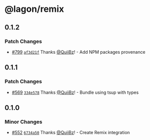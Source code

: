 # @lagon/remix

## 0.1.2

### Patch Changes

- [#799](https://github.com/lagonapp/lagon/pull/799) [`af3d21f`](https://github.com/lagonapp/lagon/commit/af3d21f10ca4fff90ed09c6569ea3fa5d06e88ec) Thanks [@QuiiBz](https://github.com/QuiiBz)! - Add NPM packages provenance

## 0.1.1

### Patch Changes

- [#569](https://github.com/lagonapp/lagon/pull/569) [`334e578`](https://github.com/lagonapp/lagon/commit/334e578717a1c0ff3140ff5398a871ad820fea2d) Thanks [@QuiiBz](https://github.com/QuiiBz)! - Bundle using tsup with types

## 0.1.0

### Minor Changes

- [#552](https://github.com/lagonapp/lagon/pull/552) [`6734a50`](https://github.com/lagonapp/lagon/commit/6734a50c004c556c2e09c57bd7f6991c55fa7156) Thanks [@QuiiBz](https://github.com/QuiiBz)! - Create Remix integration
